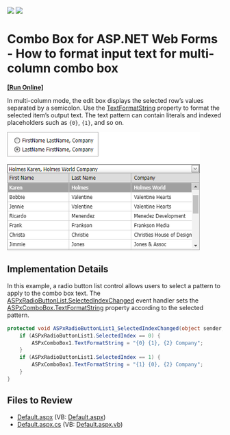 <!-- default badges list -->
[![](https://img.shields.io/badge/Open_in_DevExpress_Support_Center-FF7200?style=flat-square&logo=DevExpress&logoColor=white)](https://supportcenter.devexpress.com/ticket/details/E1331)
[![](https://img.shields.io/badge/📖_How_to_use_DevExpress_Examples-e9f6fc?style=flat-square)](https://docs.devexpress.com/GeneralInformation/403183)
<!-- default badges end -->

# Combo Box for ASP.NET Web Forms -  How to format input text for multi-column combo box
<!-- run online -->
**[[Run Online]](https://codecentral.devexpress.com/e1331/)**
<!-- run online end -->

In multi-column mode, the edit box displays the selected row’s values separated by a semicolon. Use the [TextFormatString](https://docs.devexpress.com/AspNet/DevExpress.Web.ASPxAutoCompleteBoxBase.TextFormatString) property to format the selected item’s output text. The text pattern can contain literals and indexed placeholders such as `{0}`, `{1}`, and so on.

![](combobox-with-formatted-text.png)

## Implementation Details

In this example, a radio button list control allows users to select a pattern to apply to the combo box text. The [ASPxRadioButtonList.SelectedIndexChanged](https://docs.devexpress.com/AspNet/DevExpress.Web.ASPxListEdit.SelectedIndexChanged) event handler sets the [ASPxComboBox.TextFormatString](https://docs.devexpress.com/AspNet/DevExpress.Web.ASPxAutoCompleteBoxBase.TextFormatString) property according to the selected pattern.

```cs
protected void ASPxRadioButtonList1_SelectedIndexChanged(object sender, EventArgs e) {
    if (ASPxRadioButtonList1.SelectedIndex == 0) { 
        ASPxComboBox1.TextFormatString = "{0} {1}, {2} Company";   
    }
    if (ASPxRadioButtonList1.SelectedIndex == 1) { 
        ASPxComboBox1.TextFormatString = "{1} {0}, {2} Company";
    }      
}
```

## Files to Review

* [Default.aspx](./CS/WebSite/Default.aspx) (VB: [Default.aspx](./VB/WebSite/Default.aspx))
* [Default.aspx.cs](./CS/WebSite/Default.aspx.cs) (VB: [Default.aspx.vb](./VB/WebSite/Default.aspx.vb))
